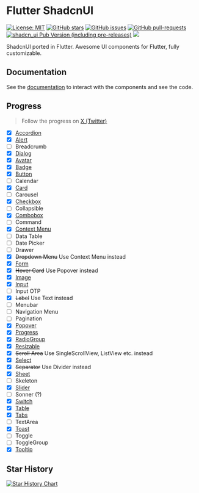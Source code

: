 # Flutter ShadcnUI

[![License: MIT](https://img.shields.io/badge/license-MIT-purple.svg)](https://github.com/nank1ro/flutter-shadcn-ui/blob/main/LICENSE)
[![GitHub stars](https://img.shields.io/github/stars/nank1ro/flutter-shadcn-ui)](https://gitHub.com/nank1ro/flutter-shadcn-ui/stargazers/)
[![GitHub issues](https://img.shields.io/github/issues/nank1ro/flutter-shadcn-ui)](https://gitHub.com/nank1ro/flutter-shadcn-ui/issues/)
[![GitHub pull-requests](https://img.shields.io/github/issues-pr/nank1ro/flutter-shadcn-ui.svg)](https://gitHub.com/nank1ro/flutter-shadcn-ui/pull/)
[![shadcn_ui Pub Version (including pre-releases)](https://img.shields.io/pub/v/shadcn_ui?include_prereleases)](https://pub.dev/packages/shadcn_ui)
[![](https://dcbadge.vercel.app/api/server/ZhRMAPNh5Y)](https://discord.gg/ZhRMAPNh5Y)

ShadcnUI ported in Flutter.
Awesome UI components for Flutter, fully customizable.

## Documentation

See the [documentation](https://mariuti.com/shadcn-ui/) to interact with the components and see the code.

## Progress

> Follow the progress on [X (Twitter)](https://twitter.com/nank1ro)

- [x] [Accordion](https://mariuti.com/shadcn-ui/components/accordion/)
- [x] [Alert](https://mariuti.com/shadcn-ui/components/alert/)
- [ ] Breadcrumb
- [x] [Dialog](https://mariuti.com/shadcn-ui/components/dialog/)
- [x] [Avatar](https://mariuti.com/shadcn-ui/components/avatar/)
- [x] [Badge](https://mariuti.com/shadcn-ui/components/badge/)
- [x] [Button](https://mariuti.com/shadcn-ui/components/button/)
- [ ] Calendar
- [x] [Card](https://mariuti.com/shadcn-ui/components/card/)
- [ ] Carousel
- [x] [Checkbox](https://mariuti.com/shadcn-ui/components/checkbox/)
- [ ] Collapsible
- [x] [Combobox](https://mariuti.com/shadcn-ui/components/select/#with-search)
- [ ] Command
- [x] [Context Menu](https://mariuti.com/shadcn-ui/components/context-menu/)
- [ ] Data Table
- [ ] Date Picker
- [ ] Drawer
- [x] <strike>Dropdown Menu</strike> Use Context Menu instead
- [x] [Form](https://mariuti.com/shadcn-ui/components/form/)
- [x] <strike>Hover Card</strike> Use Popover instead
- [x] [Image](https://mariuti.com/shadcn-ui/components/image/)
- [x] [Input](https://mariuti.com/shadcn-ui/components/input/)
- [ ] Input OTP
- [x] <strike>Label</strike> Use Text instead
- [ ] Menubar
- [ ] Navigation Menu
- [ ] Pagination
- [x] [Popover](https://mariuti.com/shadcn-ui/components/popover/)
- [x] [Progress](https://mariuti.com/shadcn-ui/components/progress/)
- [x] [RadioGroup](https://mariuti.com/shadcn-ui/components/radio-group/)
- [x] [Resizable](https://mariuti.com/shadcn-ui/components/resizable/)
- [x] <strike>Scroll Area</strike> Use SingleScrollView, ListView etc. instead
- [x] [Select](https://mariuti.com/shadcn-ui/components/select/)
- [x] <strike>Separator</strike> Use Divider instead
- [x] [Sheet](https://mariuti.com/shadcn-ui/components/sheet/)
- [ ] Skeleton
- [x] [Slider](https://mariuti.com/shadcn-ui/components/slider/)
- [ ] Sonner (?)
- [x] [Switch](https://mariuti.com/shadcn-ui/components/switch/)
- [x] [Table](https://mariuti.com/shadcn-ui/components/table/)
- [x] [Tabs](https://mariuti.com/shadcn-ui/components/tabs/)
- [ ] TextArea
- [x] [Toast](https://mariuti.com/shadcn-ui/components/toast/)
- [ ] Toggle
- [ ] ToggleGroup
- [x] [Tooltip](https://mariuti.com/shadcn-ui/components/tooltip/)

## Star History

[![Star History Chart](https://api.star-history.com/svg?repos=nank1ro/flutter-shadcn-ui&type=Date)](https://star-history.com/#nank1ro/flutter-shadcn-ui&Date)
